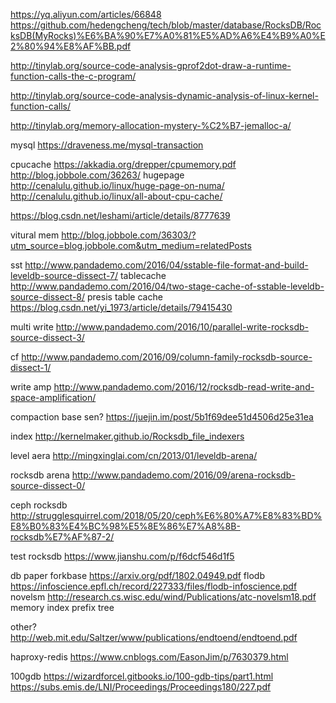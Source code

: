 https://yq.aliyun.com/articles/66848
https://github.com/hedengcheng/tech/blob/master/database/RocksDB/RocksDB(MyRocks)%E6%BA%90%E7%A0%81%E5%AD%A6%E4%B9%A0%E2%80%94%E8%AF%BB.pdf

http://tinylab.org/source-code-analysis-gprof2dot-draw-a-runtime-function-calls-the-c-program/

http://tinylab.org/source-code-analysis-dynamic-analysis-of-linux-kernel-function-calls/

http://tinylab.org/memory-allocation-mystery-%C2%B7-jemalloc-a/

mysql
https://draveness.me/mysql-transaction

cpucache
https://akkadia.org/drepper/cpumemory.pdf
http://blog.jobbole.com/36263/
hugepage 
http://cenalulu.github.io/linux/huge-page-on-numa/
http://cenalulu.github.io/linux/all-about-cpu-cache/

https://blog.csdn.net/leshami/article/details/8777639

vitural mem http://blog.jobbole.com/36303/?utm_source=blog.jobbole.com&utm_medium=relatedPosts

sst
http://www.pandademo.com/2016/04/sstable-file-format-and-build-leveldb-source-dissect-7/
tablecache
http://www.pandademo.com/2016/04/two-stage-cache-of-sstable-leveldb-source-dissect-8/
presis table cache
https://blog.csdn.net/yi_1973/article/details/79415430

multi write http://www.pandademo.com/2016/10/parallel-write-rocksdb-source-dissect-3/

cf
http://www.pandademo.com/2016/09/column-family-rocksdb-source-dissect-1/

write amp
http://www.pandademo.com/2016/12/rocksdb-read-write-and-space-amplification/

compaction base sen?
https://juejin.im/post/5b1f69dee51d4506d25e31ea

index
http://kernelmaker.github.io/Rocksdb_file_indexers

level aera
http://mingxinglai.com/cn/2013/01/leveldb-arena/

rocksdb arena http://www.pandademo.com/2016/09/arena-rocksdb-source-dissect-0/

ceph rocksdb http://strugglesquirrel.com/2018/05/20/ceph%E6%80%A7%E8%83%BD%E8%B0%83%E4%BC%98%E5%8E%86%E7%A8%8B-rocksdb%E7%AF%87-2/


test rocksdb 
https://www.jianshu.com/p/f6dcf546d1f5

db paper
forkbase
https://arxiv.org/pdf/1802.04949.pdf
flodb
https://infoscience.epfl.ch/record/227333/files/flodb-infoscience.pdf
novelsm
http://research.cs.wisc.edu/wind/Publications/atc-novelsm18.pdf
memory index prefix tree

other?
http://web.mit.edu/Saltzer/www/publications/endtoend/endtoend.pdf

haproxy-redis
https://www.cnblogs.com/EasonJim/p/7630379.html

100gdb https://wizardforcel.gitbooks.io/100-gdb-tips/part1.html
https://subs.emis.de/LNI/Proceedings/Proceedings180/227.pdf
